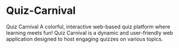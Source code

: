 # Quiz-Carnival
 Quiz Carnival A colorful, interactive web-based quiz platform where learning meets fun!  Quiz Carnival is a dynamic and user-friendly web application designed to host engaging quizzes on various topics.
